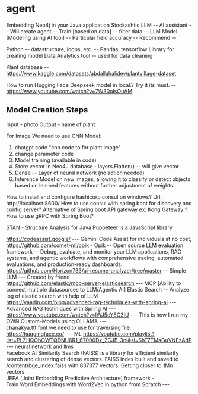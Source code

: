 # agent
Embedding Neo4j in your Java application
Stockashtic
LLM -- AI assistant -- Will create agent -- Train [based on data] -- filter data -- LLM Model [Modeling using AI tool] -- Particular field accuracy -- Recommend -- 

Python -- datastructure, loops, etc. -- Pandas, tensorflow Library for creating model
Data Analytics tool -- used for data cleaning

Plant database -- https://www.kaggle.com/datasets/abdallahalidev/plantvillage-dataset

How to run Hugging Face Deepseek model in local.? Try it its must. -- https://www.youtube.com/watch?v=7W30oIsOuAM

Model Creation Steps
----------------------
Input - photo
Output - name of plant

For Image We need to use CNN Model:
1. chatgpt code "cnn code to for plant image"
2. change parameter code
3. Model training (available in code)
4. Store vector in Neo4J database - layers.Flatten() -- will give vector
5. Dense -- Layer of neural network (no action needed)
6. Inference Model on new images, allowing it to classify or detect objects based on learned features without further adjustment of weights.

How to install and configure hashicorp consul on windows? Url: http://localhost:8600/
How to use consul with spring boot for discovery and config server?
Alternative of Spring boot API gateway ex: Kong Gateway ?
How to use gRPC with Spring Boot?

STAN - Structure Analysis for Java
Puppeteer is a JavaScript library 

https://codeassist.google/ --- Gemini Code Assist for individuals at no cost,
https://github.com/comet-ml/opik - Opik -- Open source LLM evaluation framework -- Debug, evaluate, and monitor your LLM applications, RAG systems, and agentic workflows with comprehensive tracing, automated evaluations, and production-ready dashboards. <br />
https://github.com/Horizon733/ai-resume-analyzer/tree/master -- Simple LLM --- Created by friend<br />
https://github.com/elastic/mcp-server-elasticsearch --- MCP [Ability to connect multiple datasources to LLM/Agentic AI] Elastic Search -- Analyze log of elastic search with help of LLM <br />
https://vaadin.com/blog/advanced-rag-techniques-with-spring-ai --- Advanced RAG techniques with Spring AI --- <br />
https://www.youtube.com/watch?v=lWJ5eY8C3IU --- This is how I run my OWN Custom-Models using OLLAMA --- <br />
chanakya.ttf font we need to use for traversing file: <br />
https://huggingface.co/  --- ML
https://youtube.com/playlist?list=PLZHQObOWTQDNU6R1_67000Dx_ZCJB-3pi&si=ShT7TMaGuVNEzAdP  --- neural network and llms <br />
Facebook AI Similarity Search (FAISS) is a library for efficient similarity search and clustering of dense vectors. FAISS index built and saved to /content/bge_index.faiss with 837377 vectors. Getting closer to 1Mn vectors. <br />
JEPA [Joint Embedding Predictive Architecture] framework - <br />
Train Word Embeddings with Word2Vec in python from Scratch --- <br />
